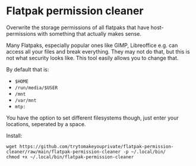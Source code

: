 # Flatpak permission cleaner
Overwrite the storage permissions of all flatpaks that have host-permissions with something that actually makes sense.

Many Flatpaks, especially popular ones like GIMP, Libreoffice e.g. can access all your files and break everything. They may not do that, but this is not what security looks like. This tool easily allows you to change that.

By default that is:

- `$HOME`
- `/run/media/$USER`
- `/mnt`
- `/var/mnt`
- `mtp:`

You have the option to set different filesystems though, just enter your locations, seperated by a space.

Install:

```
wget https://github.com/trytomakeyouprivate/flatpak-permission-cleaner/raw/main/flatpak-permission-cleaner -p ~/.local/bin/
chmod +x ~/.local/bin/flatpak-permission-cleaner
```
